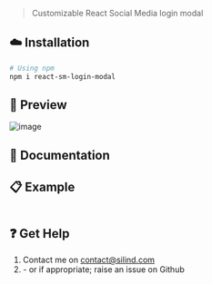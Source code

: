 > Customizable React Social Media login modal

## :cloud: Installation

```sh
# Using npm
npm i react-sm-login-modal
```

## :mag_right: Preview
![image](https://github.com/Silind/react-sm-login-modal/blob/master/preview.png)

## :memo: Documentation

## :clipboard: Example

```js

```

## :question: Get Help
1. Contact me on contact@silind.com
2. \- or if appropriate; raise an issue on Github